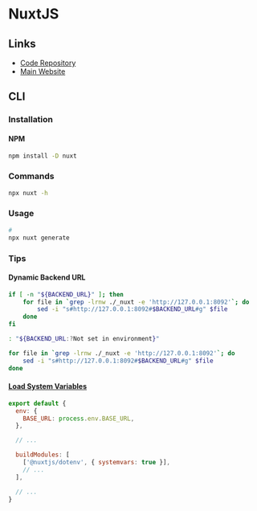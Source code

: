 # NuxtJS

## Links

- [Code Repository](https://github.com/nuxt/nuxt.js)
- [Main Website](https://nuxtjs.org/)

## CLI

### Installation

#### NPM

```sh
npm install -D nuxt
```

### Commands

```sh
npx nuxt -h
```

### Usage

```sh
#
npx nuxt generate
```

### Tips

#### Dynamic Backend URL

```sh
if [ -n "${BACKEND_URL}" ]; then
    for file in `grep -lrnw ./_nuxt -e 'http://127.0.0.1:8092'`; do
        sed -i "s#http://127.0.0.1:8092#$BACKEND_URL#g" $file
    done
fi
```

```sh
: "${BACKEND_URL:?Not set in environment}"

for file in `grep -lrnw ./_nuxt -e 'http://127.0.0.1:8092'`; do
    sed -i "s#http://127.0.0.1:8092#$BACKEND_URL#g" $file
done
```

#### [Load System Variables](https://github.com/nuxt-community/dotenv-module#systemvars)

```js
export default {
  env: {
    BASE_URL: process.env.BASE_URL,
  },

  // ...

  buildModules: [
    ['@nuxtjs/dotenv', { systemvars: true }],
    // ...
  ],

  // ...
}
```
